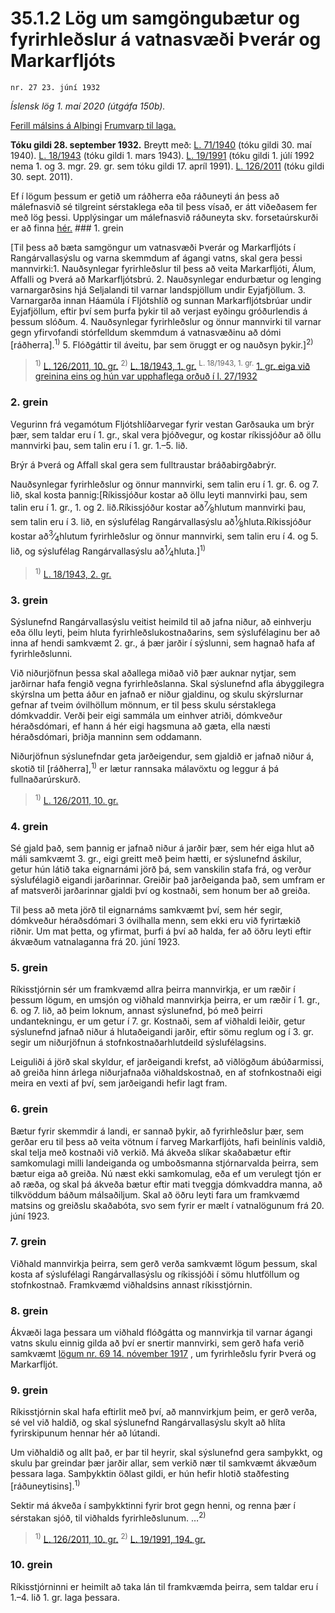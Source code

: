 # 35.1.2 Lög um samgöngubætur og fyrirhleðslur á vatnasvæði Þverár og Markarfljóts

`nr. 27 23. júní 1932`

_Íslensk lög 1. maí 2020 (útgáfa 150b)._

[Ferill málsins á Alþingi](https://www.althingi.is/thingstorf/thingmalalistar-eftir-thingum/ferill/?ltg=45&mnr=12)
[Frumvarp til laga.](https://www.althingi.is/altext/45/s/pdf/0012.pdf)

**Tóku gildi 28. september 1932.**
Breytt með:
[L. 71/1940](https://althingi.is/altext/stjtnr.html#1940071) (tóku gildi 30. maí 1940).
[L. 18/1943](https://althingi.is/altext/stjtnr.html#1943018) (tóku gildi 1. mars 1943).
[L. 19/1991](https://althingi.is/altext/stjt/1991.019.html) (tóku gildi 1. júlí 1992 nema 1. og 3. mgr. 29. gr. sem tóku gildi 17. apríl 1991).
[L. 126/2011](https://althingi.is/altext/stjt/2011.126.html) (tóku gildi 30. sept. 2011).

Ef í lögum þessum er getið um ráðherra eða ráðuneyti án þess að málefnasvið sé tilgreint sérstaklega eða til þess vísað, er átt viðeðasem fer með lög þessi. Upplýsingar um málefnasvið ráðuneyta skv. forsetaúrskurði er að finna [hér.](2018119.md) ### 1. grein

[Til þess að bæta samgöngur um vatnasvæði Þverár og Markarfljóts í Rangárvallasýslu og varna skemmdum af ágangi vatns, skal gera þessi mannvirki:1. Nauðsynlegar fyrirhleðslur til þess að veita Markarfljóti, Álum, Affalli og Þverá að Markarfljótsbrú.
2. Nauðsynlegar endurbætur og lenging varnargarðsins hjá Seljalandi til varnar landspjöllum undir Eyjafjöllum.
3. Varnargarða innan Háamúla í Fljótshlíð og sunnan Markarfljótsbrúar undir Eyjafjöllum, eftir því sem þurfa þykir til að verjast eyðingu gróðurlendis á þessum slóðum.
4. Nauðsynlegar fyrirhleðslur og önnur mannvirki til varnar gegn yfirvofandi stórfelldum skemmdum á vatnasvæðinu að dómi [ráðherra].<sup>1)</sup> 
5. Flóðgáttir til áveitu, þar sem öruggt er og nauðsyn þykir.]<sup>2)</sup> 

> <sup>1)</sup> [L. 126/2011, 10. gr.](https://althingi.is/altext/stjt/2011.126.html) <sup>2)</sup> [L. 18/1943, 1. gr.](https://althingi.is/altext/stjtnr.html#1943018?g1) <sup>L. 18/1943, 1. gr.</sup> [1. gr. eiga við greinina eins og hún var upphaflega orðuð í l. 27/1932](https://althingi.is1932027.html#G1)

### 2. grein

Vegurinn frá vegamótum Fljótshlíðarvegar fyrir vestan Garðsauka um brýr þær, sem taldar eru í 1. gr., skal vera þjóðvegur, og kostar ríkissjóður að öllu mannvirki þau, sem talin eru í 1. gr. 1.–5. lið.

Brýr á Þverá og Affall skal gera sem fulltraustar bráðabirgðabrýr.

Nauðsynlegar fyrirhleðslur og önnur mannvirki, sem talin eru í 1. gr. 6. og 7. lið, skal kosta þannig:[Ríkissjóður kostar að öllu leyti mannvirki þau, sem talin eru í 1. gr., 1. og 2. lið.Ríkissjóður kostar að<sup>7</sup>&frasl;<sub>8</sub>hlutum mannvirki þau, sem talin eru í 3. lið, en sýslufélag Rangárvallasýslu að<sup>1</sup>&frasl;<sub>8</sub>hluta.Ríkissjóður kostar að<sup>3</sup>&frasl;<sub>4</sub>hlutum fyrirhleðslur og önnur mannvirki, sem talin eru í 4. og 5. lið, og sýslufélag Rangárvallasýslu að<sup>1</sup>&frasl;<sub>4</sub>hluta.]<sup>1)</sup> 

> <sup>1)</sup> [L. 18/1943, 2. gr.](https://althingi.is/altext/stjtnr.html#1943018?g2)

### 3. grein

Sýslunefnd Rangárvallasýslu veitist heimild til að jafna niður, að einhverju eða öllu leyti, þeim hluta fyrirhleðslukostnaðarins, sem sýslufélaginu ber að inna af hendi samkvæmt 2. gr., á þær jarðir í sýslunni, sem hagnað hafa af fyrirhleðslunni.

Við niðurjöfnun þessa skal aðallega miðað við þær auknar nytjar, sem jarðirnar hafa fengið vegna fyrirhleðslanna. Skal sýslunefnd afla ábyggilegra skýrslna um þetta áður en jafnað er niður gjaldinu, og skulu skýrslurnar gefnar af tveim óvilhöllum mönnum, er til þess skulu sérstaklega dómkvaddir. Verði þeir eigi sammála um einhver atriði, dómkveður héraðsdómari, ef hann á hér eigi hagsmuna að gæta, ella næsti héraðsdómari, þriðja manninn sem oddamann.

Niðurjöfnun sýslunefndar geta jarðeigendur, sem gjaldið er jafnað niður á, skotið til [ráðherra],<sup>1)</sup> er lætur rannsaka málavöxtu og leggur á þá fullnaðarúrskurð.

> <sup>1)</sup> [L. 126/2011, 10. gr.](https://althingi.is/altext/stjt/2011.126.html)

### 4. grein

Sé gjald það, sem þannig er jafnað niður á jarðir þær, sem hér eiga hlut að máli samkvæmt 3. gr., eigi greitt með þeim hætti, er sýslunefnd áskilur, getur hún látið taka eignarnámi jörð þá, sem vanskilin stafa frá, og verður sýslufélagið eigandi jarðarinnar. Greiðir það jarðeiganda það, sem umfram er af matsverði jarðarinnar gjaldi því og kostnaði, sem honum ber að greiða.

Til þess að meta jörð til eignarnáms samkvæmt því, sem hér segir, dómkveður héraðsdómari 3 óvilhalla menn, sem ekki eru við fyrirtækið riðnir. Um mat þetta, og yfirmat, þurfi á því að halda, fer að öðru leyti eftir ákvæðum vatnalaganna frá 20. júní 1923.

### 5. grein

Ríkisstjórnin sér um framkvæmd allra þeirra mannvirkja, er um ræðir í þessum lögum, en umsjón og viðhald mannvirkja þeirra, er um ræðir í 1. gr., 6. og 7. lið, að þeim loknum, annast sýslunefnd, þó með þeirri undantekningu, er um getur í 7. gr. Kostnaði, sem af viðhaldi leiðir, getur sýslunefnd jafnað niður á hlutaðeigandi jarðir, eftir sömu reglum og í 3. gr. segir um niðurjöfnun á stofnkostnaðarhlutdeild sýslufélagsins.

Leiguliði á jörð skal skyldur, ef jarðeigandi krefst, að viðlögðum ábúðarmissi, að greiða hinn árlega niðurjafnaða viðhaldskostnað, en af stofnkostnaði eigi meira en vexti af því, sem jarðeigandi hefir lagt fram.

### 6. grein

Bætur fyrir skemmdir á landi, er sannað þykir, að fyrirhleðslur þær, sem gerðar eru til þess að veita vötnum í farveg Markarfljóts, hafi beinlínis valdið, skal telja með kostnaði við verkið. Má ákveða slíkar skaðabætur eftir samkomulagi milli landeiganda og umboðsmanna stjórnarvalda þeirra, sem bætur eiga að greiða. Nú næst ekki samkomulag, eða ef um verulegt tjón er að ræða, og skal þá ákveða bætur eftir mati tveggja dómkvaddra manna, að tilkvöddum báðum málsaðiljum. Skal að öðru leyti fara um framkvæmd matsins og greiðslu skaðabóta, svo sem fyrir er mælt í vatnalögunum frá 20. júní 1923.

### 7. grein

Viðhald mannvirkja þeirra, sem gerð verða samkvæmt lögum þessum, skal kosta af sýslufélagi Rangárvallasýslu og ríkissjóði í sömu hlutföllum og stofnkostnað. Framkvæmd viðhaldsins annast ríkisstjórnin.

### 8. grein

Ákvæði laga þessara um viðhald flóðgátta og mannvirkja til varnar ágangi vatns skulu einnig gilda að því er snertir mannvirki, sem gerð hafa verið samkvæmt [lögum nr. 69 14. nóvember 1917](/altext/stjtnr.md#1917069) , um fyrirhleðslu fyrir Þverá og Markarfljót.

### 9. grein

Ríkisstjórnin skal hafa eftirlit með því, að mannvirkjum þeim, er gerð verða, sé vel við haldið, og skal sýslunefnd Rangárvallasýslu skylt að hlíta fyrirskipunum hennar hér að lútandi.

Um viðhaldið og allt það, er þar til heyrir, skal sýslunefnd gera samþykkt, og skulu þar greindar þær jarðir allar, sem verkið nær til samkvæmt ákvæðum þessara laga. Samþykktin öðlast gildi, er hún hefir hlotið staðfesting [ráðuneytisins].<sup>1)</sup> 

Sektir má ákveða í samþykktinni fyrir brot gegn henni, og renna þær í sérstakan sjóð, til viðhalds fyrirhleðslunum. …<sup>2)</sup> 

> <sup>1)</sup> [L. 126/2011, 10. gr.](https://althingi.is/altext/stjt/2011.126.html) <sup>2)</sup> [L. 19/1991, 194. gr.](https://althingi.is/altext/stjt/1991.019.html)

### 10. grein

Ríkisstjórninni er heimilt að taka lán til framkvæmda þeirra, sem taldar eru í 1.–4. lið 1. gr. laga þessara.

